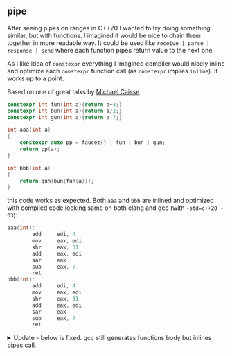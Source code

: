 ## pipe
After seeing pipes on ranges in C++20 I wanted to try doing something similar, but with functions. I imagined it would be nice to chain them together in more readable way. It could be used like `receive | parse | response | send` where each function pipes return value to the next one.

As I like idea of `constexpr` everything I imagined compiler would nicely inline and optimize each `constexpr` function call (as `constexpr` implies `inline`). It works up to a point.

Based on one of great talks by [Michael Caisse](https://www.youtube.com/watch?v=OkeRijjmoh8)

```c++
constexpr int fun(int a){return a+4;}
constexpr int bun(int a){return a/2;}
constexpr int gun(int a){return a-7;}

int aaa(int a)
{
    constexpr auto pp = faucet{} | fun | bun | gun;
    return pp(a);
}

int bbb(int a)
{
    return gun(bun(fun(a)));
}
```
this code works as expected. Both `aaa` and `bbb` are inlined and optimized with compiled code looking same on both clang and gcc (with `-std=c++20 -O3`):
```c
aaa(int):
        add     edi, 4
        mov     eax, edi
        shr     eax, 31
        add     eax, edi
        sar     eax
        sub     eax, 7
        ret
bbb(int):
        add     edi, 4
        mov     eax, edi
        shr     eax, 31
        add     eax, edi
        sar     eax
        sub     eax, 7
        ret
```



<details>
<summary>Update - below is fixed. gcc still generates functions body but inlines pipes call.</summary>

Sadly chaining more functions breaks on gcc (still works as expected on clang). Test after adding one more function call:

```c++
int aaa(int a)
{
    constexpr auto pp = faucet{} | fun | bun | gun | fun;
    return pp(a);
}

int bbb(int a)
{
    return fun(gun(bun(fun(a))));
}
```
Generates assembler code with function bodies and calls :(
```c
fun(int):
        lea     eax, [rdi+4]
        ret
bun(int):
        mov     eax, edi
        shr     eax, 31
        add     eax, edi
        sar     eax
        ret
gun(int):
        lea     eax, [rdi-7]
        ret
aaa(int):
        sub     rsp, 8
        add     edi, 4
        call    bun(int)
        mov     edi, eax
        call    gun(int)
        add     rsp, 8
        mov     edi, eax
        jmp     fun(int)
bbb(int):
        add     edi, 4
        mov     eax, edi
        shr     eax, 31
        add     eax, edi
        sar     eax
        sub     eax, 3
        ret
```
</details>